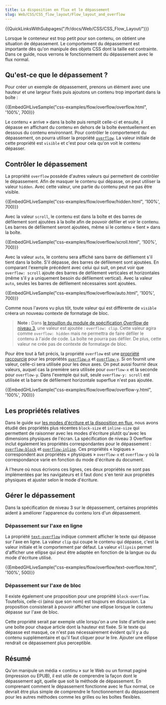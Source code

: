 ```yaml
---
title: La disposition en flux et le dépassement
slug: Web/CSS/CSS_flow_layout/Flow_layout_and_overflow
---
```


{{QuickLinksWithSubpages("/fr/docs/Web/CSS/CSS_Flow_Layout/")}}

Lorsque le conteneur est trop petit pour son contenu, on obtient une situation de dépassement. Le comportement du dépassement est importante dès qu'on manipule des objets CSS dont la taille est contrainte. Dans ce guide, nous verrons le fonctionnement du dépassement avec le flux normal.

## Qu'est-ce que le dépassement ?

Pour créer un exemple de dépassement, prenons un élément avec une hauteur et une largeur fixés puis ajoutons un contenu trop important dans la boîte :

{{EmbedGHLiveSample("css-examples/flow/overflow/overflow.html", '100%', 700)}}

Le contenu « arrive » dans la boîte puis remplit celle-ci et ensuite, il dépasse en affichant du contenu en dehors de la boîte éventuellement en dessous du contenu environnant. Pour contrôler le comportement du dépassement, on pourra utiliser la propriété [`overflow`](/fr/docs/Web/CSS/overflow). La valeur initiale de cette propriété est `visible` et c'est pour cela qu'on voit le contenu dépasser.

## Contrôler le dépassement

La propriété `overflow` possède d'autres valeurs qui permettent de contrôler le dépassement. Afin de masquer le contenu qui dépasse, on peut utiliser la valeur `hidden`. Avec cette valeur, une partie du contenu peut ne pas être visible.

{{EmbedGHLiveSample("css-examples/flow/overflow/hidden.html", '100%', 700)}}

Avec la valeur `scroll`, le contenu est dans la boîte et des barres de défilement sont ajoutées à la boîte afin de pouvoir défiler et voir le contenu. Les barres de défilement seront ajoutées, même si le contenu « tient » dans la boîte.

{{EmbedGHLiveSample("css-examples/flow/overflow/scroll.html", '100%', 700)}}

Avec la valeur `auto`, le contenu sera affiché sans barre de défilement s'il tient dans la boîte. S'il dépasse, des barres de défilement sont ajoutées. En comparant l'exemple précédent avec celui qui suit, on peut voir que `overflow: scroll` ajoute des barres de défilement verticales et horizontales (même s'il y a uniquement besoin du défilement vertical). Avec la valeur `auto`, seules les barres de défilement nécessaires sont ajoutées.

{{EmbedGHLiveSample("css-examples/flow/overflow/auto.html", '100%', 700)}}

Comme nous l'avons vu plus tôt, toute valeur qui est différente de `visible` créera un nouveau contexte de formatage de bloc.

> **Note :** Dans [le brouillon du module de spécification _Overflow_ de niveau 3](https://www.w3.org/TR/css-overflow-3/), une valeur est ajoutée : `overflow: clip`. Cette valeur agira comme `overflow: hidden` mais ne permettra de faire défiler le contenu à l'aide de code. La boîte ne pourra pas défiler. De plus, cette valeur ne crée pas de contexte de formatage de bloc.

Pour être tout à fait précis, la propriété `overflow` est une [propriété raccourcie](/fr/docs/Web/CSS/Propriétés_raccourcies) pour les propriétés [`overflow-x`](/fr/docs/Web/CSS/overflow-x) et [`overflow-y`](/fr/docs/Web/CSS/overflow-y). Si on fournit une valeur, celle-ci sera utilisée pour les deux axes. On peut aussi fournir deux valeurs, auquel cas la première sera utilisée pour `overflow-x` et la seconde pour `overflow-y`. Dans l'exemple qui suit, seule `overflow-y: scroll` est utilisée et la barre de défilement horizontale superflue n'est pas ajoutée.

{{EmbedGHLiveSample("css-examples/flow/overflow/overflow-y.html", '100%', 700)}}

## Les propriétés relatives

Dans le guide sur [les modes d'écriture et la disposition en flux](/fr/docs/Web/CSS/CSS_Flow_Layout/Flow_Layout_and_Writing_Modes), nous avons étudié des propriétés plus récentes `block-size` et `inline-size` qui permettent de raisonner avec les modes d'écriture plutôt qu'avec les dimensions physiques de l'écran. La spécification de niveau 3 Overflow inclut également les propriétés correspondantes pour le dépassement : [`overflow-block`](/fr/docs/Web/CSS/@media/overflow-block) et [`overflow-inline`](/fr/docs/Web/CSS/@media/overflow-inline). Ces propriétés « logiques » correspondent aux propriétés « physiques » `overflow-x` et `overflow-y` où la correspondance varie en fonction du mode d'écriture du document.

À l'heure où nous écrivons ces lignes, ces deux propriétés ne sont pas implémentées par les navigateurs et il faut donc s'en tenir aux propriétés physiques et ajuster selon le mode d'écriture.

## Gérer le dépassement

Dans la spécification de niveau 3 sur le dépassement, certaines propriétés aident à améliorer l'apparence du contenu lors d'un dépassement.

### Dépassement sur l'axe en ligne

La propriété [`text-overflow`](/fr/docs/Web/CSS/text-overflow) indique comment afficher le texte qui dépasse sur l'axe en ligne. La valeur `clip` qui coupe le contenu qui dépasse, c'est la valeur initiale et le comportement par défaut. La valeur `ellipsis` permet d'afficher une ellipse qui peut être adaptée en fonction de la langue ou du mode d'écriture utilisé.

{{EmbedGHLiveSample("css-examples/flow/overflow/text-overflow.html", '100%', 500)}}

### Dépassement sur l'axe de bloc

Il existe également une proposition pour une propriété `block-overflow`. Toutefois, celle-ci (ainsi que son nom) est toujours en discussion. La proposition consisterait à pouvoir afficher une ellipse lorsque le contenu dépasse sur l'axe de bloc.

Cette propriété serait par exemple utile lorsqu'on a une liste d'article avec une boîte pour chaque article dont la hauteur est fixée. Si le texte qui dépasse est masqué, ce n'est pas nécessairement évident qu'il y a du contenu supplémentaire et qu'il faut cliquer pour le lire. Ajouter une ellipse rendrait ce dépassement plus perceptible.

## Résumé

Qu'on manipule un média « continu » sur le Web ou un format paginé (impression ou EPUB), il est utile de comprendre la façon dont le dépassement agit, quelle que soit la méthode de dépassement. En comprenant comment le dépassement fonctionne avec le flux normal, ce devrait être plus simple de comprendre le fonctionnement du dépassement pour les autres méthodes comme les grilles ou les boîtes flexibles.
